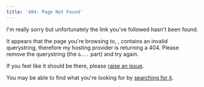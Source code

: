 ```yaml
---
title: '404: Page Not Found'
---
```

I'm really sorry but unfortunately the link you've followed hasn't been found.

<p class="hidden" id="querystring-error">It appears that the page you're browsing to, <a id="this-url"></a>, contains an invalid querystring, therefore my hosting provider is returning a 404. Please remove the querystring (the <code>&...</code> part) and try again.</p>

<script>
const parsedQuerystring = new URLSearchParams(window.location.search);
// is there something that looks like a querystring, but isn't parsed as such? Chances are the user has an invalid URL that is breaking the web host
if (window.location.toString().includes('&') && "" === parsedQuerystring.toString()) {
  document.getElementById('querystring-error').classList.remove('hidden');
  document.getElementById('this-url').href = window.location;
  document.getElementById('this-url').text = window.location;
}
</script>

If you feel like it should be there, please [raise an issue](https://gitlab.com/jamietanna/jvt.me/new).

You may be able to find what you're looking for by [searching for it](/search/).
